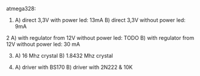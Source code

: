 
atmega328:

1)
	A) direct 3,3V with power led: 13mA
	B) direct 3,3V without power led: 9mA

2
	A) with regulator from 12V without power led: TODO 
	B) with regulator from 12V without power led: 30 mA
	
3)
	A) 16 Mhz crystal
	B) 1.8432 Mhz crystal

4)
	A) driver with BS170
	B) driver with 2N222 & 10K 

